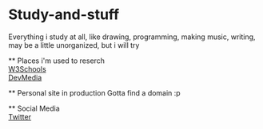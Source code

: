 # Study-and-stuff
Everything i study at all, like drawing, programming, making music, writing, may be a little unorganized, but i will try

** Places i'm used to reserch <br>
<a href="https://www.w3schools.com/">W3Schools</a><br>
<a href="https://www.devmedia.com.br/">DevMedia</a>

** Personal site in production
Gotta find a domain :p

** Social Media <br>
<a href="https://twitter.com/isaac_calil">Twitter</a><br>

